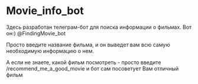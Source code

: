 # Movie_info_bot
Здесь разработан телеграм-бот для поиска информации о фильмах.
Вот он:) @FindingMovie_bot

Просто введите название фильма, и он выведет вам всю самую необходимую информацию о нем.

А если не знаете, какой фильм посмотреть - просто введите /recommend_me_a_good_movie и бот сам посоветует Вам отличный фильм


